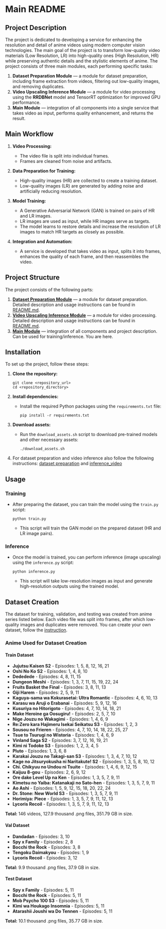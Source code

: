 # Main README

## Project Description

The project is dedicated to developing a service for enhancing the resolution and detail of anime videos using modern computer vision technologies. The main goal of the project is to transform low-quality video materials (Low Resolution, LR) into high-quality ones (High Resolution, HR) while preserving authentic details and the stylistic elements of anime. The project consists of three main modules, each performing specific tasks:

1. **Dataset Preparation Module** — a module for dataset preparation, including frame extraction from videos, filtering out low-quality images, and removing duplicates.
2. **Video Upscaling Inference Module** — a module for video processing using the **RRDBNet** model and TensorRT optimization for improved GPU performance.
3. **Main Module** — integration of all components into a single service that takes video as input, performs quality enhancement, and returns the result.

## Main Workflow

1. **Video Processing:**
   - The video file is split into individual frames.
   - Frames are cleaned from noise and artifacts.

2. **Data Preparation for Training:**
   - High-quality images (HR) are collected to create a training dataset.
   - Low-quality images (LR) are generated by adding noise and artificially reducing resolution.

3. **Model Training:**
   - A Generative Adversarial Network (GAN) is trained on pairs of HR and LR images.
   - LR images are used as input, while HR images serve as targets.
   - The model learns to restore details and increase the resolution of LR images to match HR targets as closely as possible.

4. **Integration and Automation:**
   - A service is developed that takes video as input, splits it into frames, enhances the quality of each frame, and then reassembles the video.


## Project Structure

The project consists of the following parts:

1. **[Dataset Preparation Module](dataset_preparation/)** — a module for dataset preparation. Detailed description and usage instructions can be found in [README.md](dataset_preparation/README.md).
2. **[Video Upscaling Inference Module](inference_video/)** — a module for video processing. Detailed description and usage instructions can be found in [README.md](inference_video/README.md).
3. **[Main Module](README.md)** — integration of all components and project description. Can be used for training/inference. You are here.

## Installation

To set up the project, follow these steps:

1. **Clone the repository:**
   ```
   git clone <repository_url>
   cd <repository_directory>
   ```

2. **Install dependencies:**
   - Install the required Python packages using the `requirements.txt` file:
     ```
     pip install -r requirements.txt
     ```

3. **Download assets:**
   - Run the `download_assets.sh` script to download pre-trained models and other necessary assets:
     ```
     ./download_assets.sh
     ```
4. For dataset preparation and video inference also follow the following instructions: [dataset preparation](dataset_preparation/README.md) and [inference_video](inference_video/README.md)
## Usage

### Training
- After preparing the dataset, you can train the model using the `train.py` script:
  ```
  python train.py
  ```
  - This script will train the GAN model on the prepared dataset (HR and LR image pairs).

### Inference
- Once the model is trained, you can perform inference (image upscaling) using the `inference.py` script:
  ```
  python inference.py
  ```
  - This script will take low-resolution images as input and generate high-resolution outputs using the trained model.

## Dataset Creation

The dataset for training, validation, and testing was created from anime series listed below. Each video file was split into frames, after which low-quality images and duplicates were removed.
You can create your own dataset, follow the [instruction](dataset_preparation/README.md).

### Anime Used for Dataset Creation

#### Train Dataset
- **Jujutsu Kaisen S2** - Episodes: 1, 5, 8, 12, 16, 21
- **Oshi No Ko S2** - Episodes: 1, 4, 8, 10
- **Dededede** - Episodes: 4, 8, 11, 15
- **Dungeon Meshi** - Episodes: 1, 3, 7, 11, 15, 19, 22, 24
- **Fruits Basket the Final** - Episodes: 3, 8, 11, 13
- **Giji Harem** - Episodes: 2, 5, 9, 11
- **Kaguya-sama wa Kokurasetai: Ultra Romantic** - Episodes: 4, 6, 10, 13
- **Karasu wa Aruji o Erabanai** - Episodes: 5, 9, 12, 16
- **Kusuriya no Hitorigoto** - Episodes: 4, 7, 10, 14, 18, 21
- **Make Heroine ga Oosugiru!** - Episodes: 2, 5, 7, 10
- **Nige Jouzu no Wakagimi** - Episodes: 1, 4, 6, 9
- **Re:Zero kara Hajimeru Isekai Seikatsu S3** - Episodes: 1, 2, 3
- **Sousou no Frieren** - Episodes: 4, 7, 10, 14, 18, 22, 25, 27
- **Tsue to Tsurugi no Wistoria** - Episodes: 1, 4, 6, 9
- **Vinland Saga S2** - Episodes: 3, 7, 12, 16, 19, 21
- **Kimi ni Todoke S3** - Episodes: 1, 2, 3, 4, 5
- **Pluto** - Episodes: 1, 3, 6, 8
- **Karakai Jouzu no Takagi-san S3** - Episodes: 1, 3, 4, 7, 10, 12
- **Kage no Jitsuryokusha ni Naritakute! S2** - Episodes: 1, 3, 5, 8, 10, 12
- **Chi. Chikyuu no Undou ni Tsuite** - Episodes: 1, 4, 6, 9, 12, 15
- **Kaijuu 8-gou** - Episodes: 2, 6, 9, 12
- **Ore dake Level Up na Ken** - Episodes: 1, 3, 5, 7, 9, 11
- **Kimetsu no Yaiba: Katanakaji no Sato-hen** - Episodes: 1, 3, 5, 7, 9, 11
- **Ao Ashi** - Episodes: 1, 5, 9, 12, 15, 18, 20, 22, 24
- **Dr. Stone: New World S3** - Episodes: 1, 3, 5, 7, 9, 11
- **Horimiya: Piece** - Episodes: 1, 3, 5, 7, 9, 11, 12, 13
- **Lycoris Recoil** - Episodes: 1, 3, 5, 7, 9, 11, 12, 13

**Total:** 146 videos, 127.9 thousand .png files, 351.79 GB in size.

#### Val Dataset
- **Dandadan** - Episodes: 3, 10
- **Spy x Family** - Episodes: 2, 8
- **Bocchi the Rock** - Episodes: 3, 8
- **Tengoku Daimakyou** - Episodes: 1, 9
- **Lycoris Recoil** - Episodes: 3, 12

**Total:** 9.9 thousand .png files, 37.9 GB in size.

#### Test Dataset
- **Spy x Family** - Episodes: 5, 11
- **Bocchi the Rock** - Episodes: 5, 11
- **Mob Psycho 100 S3** - Episodes: 5, 11
- **Kimi wa Houkago Insomnia** - Episodes: 5, 11
- **Atarashii Joushi wa Do Tennen** - Episodes: 5, 11

**Total:** 10.1 thousand .png files, 35.77 GB in size.